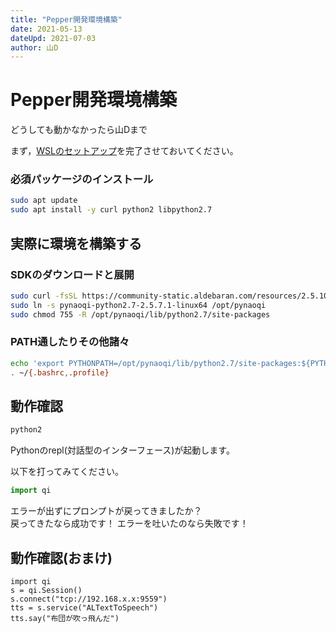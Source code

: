 ```yaml
---
title: "Pepper開発環境構築"
date: 2021-05-13
dateUpd: 2021-07-03
author: 山D
---
```


# Pepper開発環境構築

どうしても動かなかったら山Dまで

まず，[WSLのセットアップ](/wsl2-setup)を完了させておいてください。

### 必須パッケージのインストール

```bash
sudo apt update
sudo apt install -y curl python2 libpython2.7
```

## 実際に環境を構築する

### SDKのダウンロードと展開

```bash
sudo curl -fsSL https://community-static.aldebaran.com/resources/2.5.10/Python%20SDK/pynaoqi-python2.7-2.5.7.1-linux64.tar.gz | sudo tar xz --no-same-owner -C/opt
sudo ln -s pynaoqi-python2.7-2.5.7.1-linux64 /opt/pynaoqi
sudo chmod 755 -R /opt/pynaoqi/lib/python2.7/site-packages
```

### PATH通したりその他諸々

```bash
echo 'export PYTHONPATH=/opt/pynaoqi/lib/python2.7/site-packages:${PYTHONPATH}' >> ~/.profile
. ~/{.bashrc,.profile}
```

## 動作確認

```bash
python2
```

Pythonのrepl(対話型のインターフェース)が起動します。

以下を打ってみてください。

```python
import qi
```

エラーが出ずにプロンプトが戻ってきましたか？  
戻ってきたなら成功です！
エラーを吐いたのなら失敗です！

## 動作確認(おまけ)

```python2
import qi
s = qi.Session()
s.connect("tcp://192.168.x.x:9559")
tts = s.service("ALTextToSpeech")
tts.say("布団が吹っ飛んだ")
```
